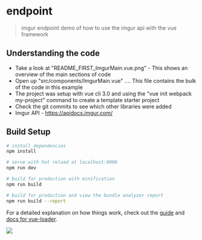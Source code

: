 # endpoint

> imgur endpoint demo of how to use the imgur api with the vue framework

## Understanding the code
 * Take a look at "README_FIRST_ImgurMain.vue.png" - This shows an overview of the main sections of code
 * Open up "src/components/ImgurMain.vue" .... This file contains the bulk of the code in this example
 * The project was setup with vue cli 3.0 and using the "vue init webpack my-project" command to create a template starter project
 * Check the git commits to see which other libraries were added
 * Imgur API - https://apidocs.imgur.com/

## Build Setup

``` bash
# install dependencies
npm install

# serve with hot reload at localhost:8080
npm run dev

# build for production with minification
npm run build

# build for production and view the bundle analyzer report
npm run build --report
```

For a detailed explanation on how things work, check out the [guide](http://vuejs-templates.github.io/webpack/) and [docs for vue-loader](http://vuejs.github.io/vue-loader).

![](https://raw.githubusercontent.com/dirkteucher/endpoint/master/preview.gif)
